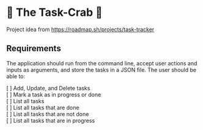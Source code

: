 # 🦀 The Task-Crab 🦀

Project idea from https://roadmap.sh/projects/task-tracker

## Requirements

The application should run from the command line, accept user actions and inputs as arguments, and store the tasks in a JSON file. The user should be able to:

[ ] Add, Update, and Delete tasks  
[ ] Mark a task as in progress or done  
[ ] List all tasks  
[ ] List all tasks that are done  
[ ] List all tasks that are not done  
[ ] List all tasks that are in progress
